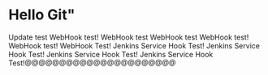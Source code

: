 # Hello Git"
Update test
WebHook test!
WebHook test
WebHook test
WebHook test!
WebHook test!
WebHook Test!
Jenkins Service Hook Test!
Jenkins Service Hook Test!
Jenkins Service Hook Test!
Jenkins Service Hook Test!@@@@@@@@@@@@@@@@@@@@@@
